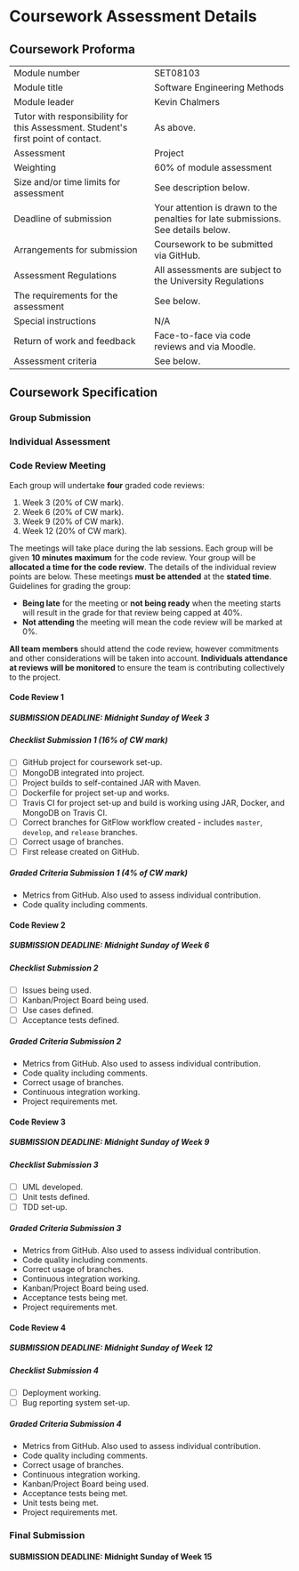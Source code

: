 # Coursework Assessment Details

## Coursework Proforma

| | |
| --- | --- |
| Module number | SET08103 |
| Module title | Software Engineering Methods |
| Module leader | Kevin Chalmers |
| Tutor with responsibility for this Assessment. Student's first point of contact. | As above. |
| Assessment | Project |
| Weighting | 60% of module assessment |
| Size and/or time limits for assessment | See description below. |
| Deadline of submission | Your attention is drawn to the penalties for late submissions.  See details below. |
| Arrangements for submission | Coursework to be submitted via GitHub. |
| Assessment Regulations | All assessments are subject to the University Regulations |
| The requirements for the assessment | See below. |
| Special instructions | N/A |
| Return of work and feedback | Face-to-face via code reviews and via Moodle. |
| Assessment criteria | See below. |

## Coursework Specification

### Group Submission

### Individual Assessment

### Code Review Meeting

Each group will undertake **four** graded code reviews:

1. Week 3 (20% of CW mark).
2. Week 6 (20% of CW mark).
3. Week 9 (20% of CW mark).
4. Week 12 (20% of CW mark).

The meetings will take place during the lab sessions.  Each group will be given **10 minutes maximum** for the code review.  Your group will be **allocated a time for the code review**.  The details of the individual review points are below.  These meetings **must be attended** at the **stated time**.  Guidelines for grading the group:

- **Being late** for the meeting or **not being ready** when the meeting starts will result in the grade for that review being capped at 40%.
- **Not attending** the meeting will mean the code review will be marked at 0%.

**All team members** should attend the code review, however commitments and other considerations will be taken into account.  **Individuals attendance at reviews will be monitored** to ensure the team is contributing collectively to the project.

#### Code Review 1

##### SUBMISSION DEADLINE: Midnight Sunday of Week 3

##### Checklist Submission 1 (16% of CW mark)

- [ ] GitHub project for coursework set-up.
- [ ] MongoDB integrated into project.
- [ ] Project builds to self-contained JAR with Maven.
- [ ] Dockerfile for project set-up and works.
- [ ] Travis CI for project set-up and build is working using JAR, Docker, and MongoDB on Travis CI.
- [ ] Correct branches for GitFlow workflow created - includes `master`, `develop`, and `release` branches.
- [ ] Correct usage of branches.
- [ ] First release created on GitHub.

##### Graded Criteria Submission 1 (4% of CW mark)

- Metrics from GitHub.  Also used to assess individual contribution.
- Code quality including comments.

#### Code Review 2

##### SUBMISSION DEADLINE: Midnight Sunday of Week 6

##### Checklist Submission 2

- [ ] Issues being used.
- [ ] Kanban/Project Board being used.
- [ ] Use cases defined.
- [ ] Acceptance tests defined.

##### Graded Criteria Submission 2

- Metrics from GitHub.  Also used to assess individual contribution.
- Code quality including comments.
- Correct usage of branches.
- Continuous integration working.
- Project requirements met.

#### Code Review 3

##### SUBMISSION DEADLINE: Midnight Sunday of Week 9

##### Checklist Submission 3

- [ ] UML developed.
- [ ] Unit tests defined.
- [ ] TDD set-up.

##### Graded Criteria Submission 3

- Metrics from GitHub.  Also used to assess individual contribution.
- Code quality including comments.
- Correct usage of branches.
- Continuous integration working.
- Kanban/Project Board being used.
- Acceptance tests being met.
- Project requirements met.

#### Code Review 4

##### SUBMISSION DEADLINE: Midnight Sunday of Week 12

##### Checklist Submission 4

- [ ] Deployment working.
- [ ] Bug reporting system set-up.

##### Graded Criteria Submission 4

- Metrics from GitHub.  Also used to assess individual contribution.
- Code quality including comments.
- Correct usage of branches.
- Continuous integration working.
- Kanban/Project Board being used.
- Acceptance tests being met.
- Unit tests being met.
- Project requirements met.

### Final Submission

#### SUBMISSION DEADLINE: Midnight Sunday of Week 15